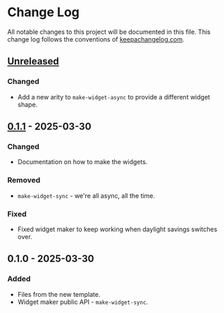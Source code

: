 # Change Log
All notable changes to this project will be documented in this file. This change log follows the conventions of [keepachangelog.com](http://keepachangelog.com/).

## [Unreleased]
### Changed
- Add a new arity to `make-widget-async` to provide a different widget shape.

## [0.1.1] - 2025-03-30
### Changed
- Documentation on how to make the widgets.

### Removed
- `make-widget-sync` - we're all async, all the time.

### Fixed
- Fixed widget maker to keep working when daylight savings switches over.

## 0.1.0 - 2025-03-30
### Added
- Files from the new template.
- Widget maker public API - `make-widget-sync`.

[Unreleased]: https://sourcehost.site/your-name/css-inline/compare/0.1.1...HEAD
[0.1.1]: https://sourcehost.site/your-name/css-inline/compare/0.1.0...0.1.1
